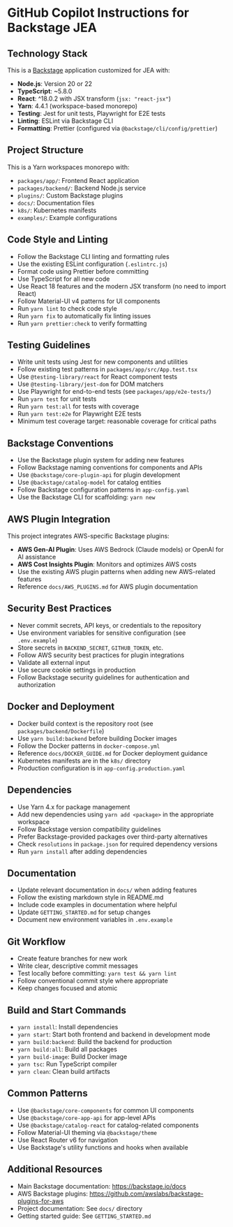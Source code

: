 # GitHub Copilot Instructions for Backstage JEA

## Technology Stack

This is a [Backstage](https://backstage.io) application customized for JEA with:
- **Node.js**: Version 20 or 22
- **TypeScript**: ~5.8.0
- **React**: ^18.0.2 with JSX transform (`jsx: "react-jsx"`)
- **Yarn**: 4.4.1 (workspace-based monorepo)
- **Testing**: Jest for unit tests, Playwright for E2E tests
- **Linting**: ESLint via Backstage CLI
- **Formatting**: Prettier (configured via `@backstage/cli/config/prettier`)

## Project Structure

This is a Yarn workspaces monorepo with:
- `packages/app/`: Frontend React application
- `packages/backend/`: Backend Node.js service
- `plugins/`: Custom Backstage plugins
- `docs/`: Documentation files
- `k8s/`: Kubernetes manifests
- `examples/`: Example configurations

## Code Style and Linting

- Follow the Backstage CLI linting and formatting rules
- Use the existing ESLint configuration (`.eslintrc.js`)
- Format code using Prettier before committing
- Use TypeScript for all new code
- Use React 18 features and the modern JSX transform (no need to import React)
- Follow Material-UI v4 patterns for UI components
- Run `yarn lint` to check code style
- Run `yarn fix` to automatically fix linting issues
- Run `yarn prettier:check` to verify formatting

## Testing Guidelines

- Write unit tests using Jest for new components and utilities
- Follow existing test patterns in `packages/app/src/App.test.tsx`
- Use `@testing-library/react` for React component tests
- Use `@testing-library/jest-dom` for DOM matchers
- Use Playwright for end-to-end tests (see `packages/app/e2e-tests/`)
- Run `yarn test` for unit tests
- Run `yarn test:all` for tests with coverage
- Run `yarn test:e2e` for Playwright E2E tests
- Minimum test coverage target: reasonable coverage for critical paths

## Backstage Conventions

- Use the Backstage plugin system for adding new features
- Follow Backstage naming conventions for components and APIs
- Use `@backstage/core-plugin-api` for plugin development
- Use `@backstage/catalog-model` for catalog entities
- Follow Backstage configuration patterns in `app-config.yaml`
- Use the Backstage CLI for scaffolding: `yarn new`

## AWS Plugin Integration

This project integrates AWS-specific Backstage plugins:
- **AWS Gen-AI Plugin**: Uses AWS Bedrock (Claude models) or OpenAI for AI assistance
- **AWS Cost Insights Plugin**: Monitors and optimizes AWS costs
- Use the existing AWS plugin patterns when adding new AWS-related features
- Reference `docs/AWS_PLUGINS.md` for AWS plugin documentation

## Security Best Practices

- Never commit secrets, API keys, or credentials to the repository
- Use environment variables for sensitive configuration (see `.env.example`)
- Store secrets in `BACKEND_SECRET`, `GITHUB_TOKEN`, etc.
- Follow AWS security best practices for plugin integrations
- Validate all external input
- Use secure cookie settings in production
- Follow Backstage security guidelines for authentication and authorization

## Docker and Deployment

- Docker build context is the repository root (see `packages/backend/Dockerfile`)
- Use `yarn build:backend` before building Docker images
- Follow the Docker patterns in `docker-compose.yml`
- Reference `docs/DOCKER_GUIDE.md` for Docker deployment guidance
- Kubernetes manifests are in the `k8s/` directory
- Production configuration is in `app-config.production.yaml`

## Dependencies

- Use Yarn 4.x for package management
- Add new dependencies using `yarn add <package>` in the appropriate workspace
- Follow Backstage version compatibility guidelines
- Prefer Backstage-provided packages over third-party alternatives
- Check `resolutions` in `package.json` for required dependency versions
- Run `yarn install` after adding dependencies

## Documentation

- Update relevant documentation in `docs/` when adding features
- Follow the existing markdown style in README.md
- Include code examples in documentation where helpful
- Update `GETTING_STARTED.md` for setup changes
- Document new environment variables in `.env.example`

## Git Workflow

- Create feature branches for new work
- Write clear, descriptive commit messages
- Test locally before committing: `yarn test && yarn lint`
- Follow conventional commit style where appropriate
- Keep changes focused and atomic

## Build and Start Commands

- `yarn install`: Install dependencies
- `yarn start`: Start both frontend and backend in development mode
- `yarn build:backend`: Build the backend for production
- `yarn build:all`: Build all packages
- `yarn build-image`: Build Docker image
- `yarn tsc`: Run TypeScript compiler
- `yarn clean`: Clean build artifacts

## Common Patterns

- Use `@backstage/core-components` for common UI components
- Use `@backstage/core-app-api` for app-level APIs
- Use `@backstage/catalog-react` for catalog-related components
- Follow Material-UI theming via `@backstage/theme`
- Use React Router v6 for navigation
- Use Backstage's utility functions and hooks when available

## Additional Resources

- Main Backstage documentation: https://backstage.io/docs
- AWS Backstage plugins: https://github.com/awslabs/backstage-plugins-for-aws
- Project documentation: See `docs/` directory
- Getting started guide: See `GETTING_STARTED.md`
